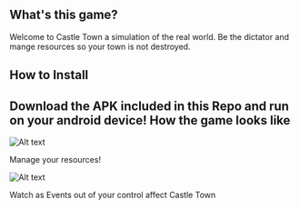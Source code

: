 What's this game?
-----------------------
Welcome to Castle Town a simulation of the real world. Be the dictator and mange resources so your town is not destroyed.

How to Install
-----------------------------
Download the APK included in this Repo and run on your android device!
How the game looks like
--------------------------
![Alt text](Model.png=60x100?raw=true "Model View")

Manage your resources!

![Alt text](Event.png=60x100?raw=true "Events View")

Watch as Events out of your control affect Castle Town
